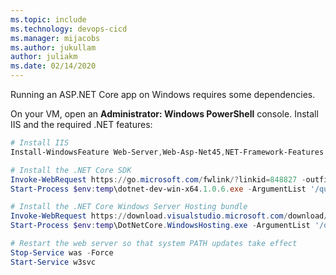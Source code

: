 ```yaml
---
ms.topic: include
ms.technology: devops-cicd
ms.manager: mijacobs
ms.author: jukullam
author: juliakm
ms.date: 02/14/2020
---
```


Running an ASP.NET Core app on Windows requires some dependencies.

On your VM, open an **Administrator: Windows PowerShell** console. Install IIS and the required .NET features:

```powershell
# Install IIS
Install-WindowsFeature Web-Server,Web-Asp-Net45,NET-Framework-Features

# Install the .NET Core SDK
Invoke-WebRequest https://go.microsoft.com/fwlink/?linkid=848827 -outfile $env:temp\dotnet-dev-win-x64.1.0.6.exe
Start-Process $env:temp\dotnet-dev-win-x64.1.0.6.exe -ArgumentList '/quiet' -Wait

# Install the .NET Core Windows Server Hosting bundle
Invoke-WebRequest https://download.visualstudio.microsoft.com/download/pr/dff39ddb-b399-43c5-9af0-04875134ce04/1c449bb9ad4cf75ec616482854751069/dotnet-hosting-5.0.3-win.exe -outfile $env:temp\DotNetCore.WindowsHosting.exe
Start-Process $env:temp\DotNetCore.WindowsHosting.exe -ArgumentList '/quiet' -Wait

# Restart the web server so that system PATH updates take effect
Stop-Service was -Force
Start-Service w3svc
```
